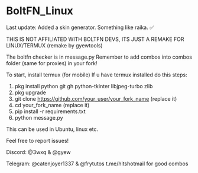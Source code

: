# BoltFN_Linux

Last update: Added a skin generator. Something like raika. ✅

THIS IS NOT AFFILIATED WITH BOLTFN DEVS, ITS JUST A REMAKE FOR LINUX/TERMUX (remake by gyewtools)

The boltfn checker is in message.py
Remember to add combos into combos folder (same for proxies) in your fork!

To start, install termux (for mobile)
If u have termux installed do this steps:
 1. pkg install python git gh python-tkinter libjpeg-turbo zlib 
 2. pkg upgrade
 3. git clone https://github.com/your_user/your_fork_name (replace it)
 4. cd your_fork_name (replace it)
 5. pip install -r requirements.txt
 6. python message.py

This can be used in Ubuntu, linux etc.

Feel free to report issues!

Discord:
@3wxq & @gyew

Telegram: 
@catenjoyer1337 & @frytutos
t.me/hitshotmail for good combos
